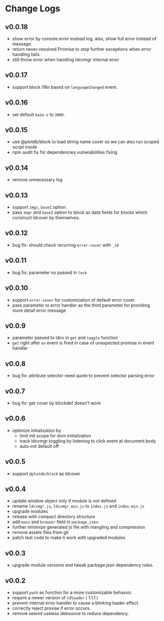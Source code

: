# Change Logs

## v0.0.18

 - show error by console.error instead log. also, show full error instead of message.
 - return never-resolved Promise to stop further exceptions when error handling fails.
 - still throw error when handling ldcvmgr internal error

 
## v0.0.17

 - support block i18n based on `languageChanged` event.


## v0.0.16

 - set default `base-z` to `3000`.


## v0.0.15

 - use @plotdb/block to load string name cover so we can also run scoped script inside
 - npm audit fix for dependencies vulnerabilities fixing


## v0.0.14

 - remove unnecessary log


## v0.0.13

 - support `zmgr`, `baseZ` option.
 - pass `zmgr` and `baseZ` option to block as data fields for blocks which construct ldcover by themselves.


## v0.0.12

 - bug fix: should check recurring `error-cover` with `_id`


## v0.0.11

 - bug fix: parameter no passed in `lock`


## v0.0.10

 - support `error-cover` for customization of default error cover.
 - pass parameter to error handler as the third parameter for providing more detail error message


## v0.0.9

 - parameter passed to ldcv in `get` and `toggle` function
 - `get` right after `on` event is fired in case of unexpected promise in event handler


## v0.0.8

 - bug fix: attribute selector need quote to prevent selector parsing error


## v0.0.7

 - bug fix: get cover by blockdef doesn't work


## v0.0.6

 - optimize initialization by
   - limit init scope for dom initialization
   - track ldcvmgr toggling by listening to click event at document.body
   - auto-init default off


## v0.0.5

 - support `@plotdb/block` as ldcover


## v0.0.4

 - update window object only if module is not defined
 - rename `ldcvmgr.js`, `ldcvmgr.min.js` to `index.js` and `index.min.js`
 - upgrade modules
 - release with compact directory structure
 - add `main` and `browser` field in `package.json`.
 - further minimize generated js file with mangling and compression
 - remove assets files from git
 - patch test code to make it work with upgraded modules


## v0.0.3

 - upgrade module versions and tweak package.json dependency rules.


## v0.0.2

 - support `path` as function for a more customizable behavior.
 - require a newer version of `ldloader` ( 1.1.1 )
 - prevent internal error handler to cause a blinking loader effect.
 - correctly reject proxise if error occurs.
 - remove seemd useless debounce to reduce dependency.
